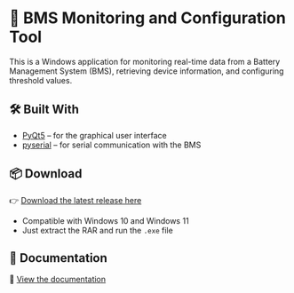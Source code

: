 # 🔧 BMS Monitoring and Configuration Tool

This is a Windows application for monitoring real-time data from a Battery Management System (BMS), retrieving device information, and configuring threshold values.

## 🛠️ Built With

- [PyQt5](https://pypi.org/project/PyQt5/) – for the graphical user interface
- [pyserial](https://pypi.org/project/pyserial/) – for serial communication with the BMS

## 📦 Download

👉 [Download the latest release here](https://github.com/HashikaChathubhashaka/BMS_Interface/releases/tag/v1.0.0)

- Compatible with Windows 10 and Windows 11
- Just extract the RAR and run the `.exe` file

## 📘 Documentation

📄 [View the documentation]()


